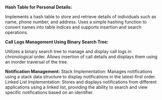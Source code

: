 **Hash Table for Personal Details:**

Implements a hash table to store and retrieve details of individuals such as name, phone number, and address.
Uses a simple hashing function to convert names into table indices and supports insertion and search operations.

**Call Logs Management Using Binary Search Tree:**

Utilizes a binary search tree to manage and display call logs in chronological order.
Allows insertion of call details and displays them using an inorder traversal of the tree.

**Notification Management:**
Stack Implementation: Manages notifications using a stack data structure to display notifications in the latest-first order.
Linked List Implementation: Stores and displays notifications from different applications using a linked list, providing the ability to search and view specific notifications based on an identifier.









